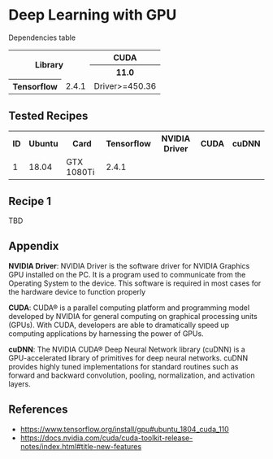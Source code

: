 # Deep Learning with GPU

Dependencies table

<table>
<tr>
  <th rowspan="2" colspan="2">Library</th>
  <th>CUDA</th>
</tr>
<tr>
  <th>11.0</th>
</tr>
<tr>
<th>Tensorflow</th>
<td>2.4.1</td>
<td>Driver>=450.36</td>
</tr>
</table>

## Tested Recipes

<table>
<tr>
  <th>ID</th>
  <th>Ubuntu</th>
  <th>Card</th>
  <th>Tensorflow</th>
  <th>NVIDIA Driver</th>
  <th>CUDA</th>
  <th>cuDNN</th>
</tr>
<tr>
  <td>1</td>
  <td>18.04</td>
  <td>GTX 1080Ti</td>
  <td>2.4.1</td>
  <td></td>
  <td></td>
  <td></td>
</tr>
</table>

## Recipe 1

TBD

## Appendix

**NVIDIA Driver**: NVIDIA Driver is the software driver for NVIDIA Graphics GPU installed on the PC. It is a program used to communicate from the Operating System to the device. This software is required in most cases for the hardware device to function properly

**CUDA**: CUDA® is a parallel computing platform and programming model developed by NVIDIA for general computing on graphical processing units (GPUs). With CUDA, developers are able to dramatically speed up computing applications by harnessing the power of GPUs.

**cuDNN**: The NVIDIA CUDA® Deep Neural Network library (cuDNN) is a GPU-accelerated library of primitives for deep neural networks. cuDNN provides highly tuned implementations for standard routines such as forward and backward convolution, pooling, normalization, and activation layers.

## References

* https://www.tensorflow.org/install/gpu#ubuntu_1804_cuda_110
* https://docs.nvidia.com/cuda/cuda-toolkit-release-notes/index.html#title-new-features
